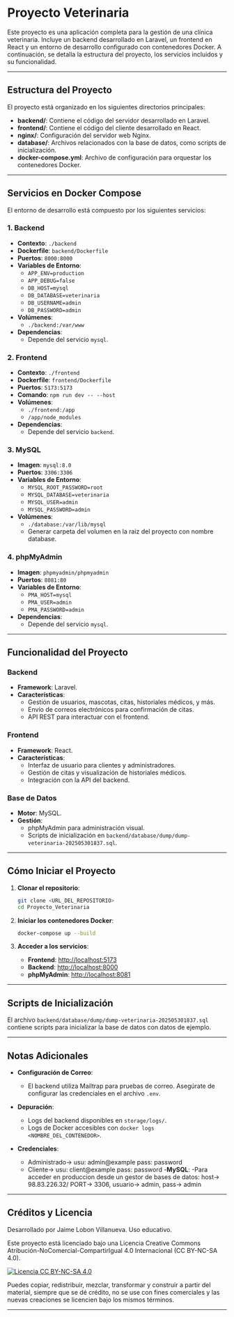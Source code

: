 # Proyecto Veterinaria

Este proyecto es una aplicación completa para la gestión de una clínica veterinaria. Incluye un backend desarrollado en Laravel, un frontend en React y un entorno de desarrollo configurado con contenedores Docker. A continuación, se detalla la estructura del proyecto, los servicios incluidos y su funcionalidad.

---

## Estructura del Proyecto

El proyecto está organizado en los siguientes directorios principales:

- **backend/**: Contiene el código del servidor desarrollado en Laravel.
- **frontend/**: Contiene el código del cliente desarrollado en React.
- **nginx/**: Configuración del servidor web Nginx.
- **database/**: Archivos relacionados con la base de datos, como scripts de inicialización.
- **docker-compose.yml**: Archivo de configuración para orquestar los contenedores Docker.

---

## Servicios en Docker Compose

El entorno de desarrollo está compuesto por los siguientes servicios:

### 1. **Backend**
- **Contexto**: `./backend`
- **Dockerfile**: `backend/Dockerfile`
- **Puertos**: `8000:8000`
- **Variables de Entorno**:
  - `APP_ENV=production`
  - `APP_DEBUG=false`
  - `DB_HOST=mysql`
  - `DB_DATABASE=veterinaria`
  - `DB_USERNAME=admin`
  - `DB_PASSWORD=admin`
- **Volúmenes**:
  - `./backend:/var/www`
- **Dependencias**:
  - Depende del servicio `mysql`.

### 2. **Frontend**
- **Contexto**: `./frontend`
- **Dockerfile**: `frontend/Dockerfile`
- **Puertos**: `5173:5173`
- **Comando**: `npm run dev -- --host`
- **Volúmenes**:
  - `./frontend:/app`
  - `/app/node_modules`
- **Dependencias**:
  - Depende del servicio `backend`.

### 3. **MySQL**
- **Imagen**: `mysql:8.0`
- **Puertos**: `3306:3306`
- **Variables de Entorno**:
  - `MYSQL_ROOT_PASSWORD=root`
  - `MYSQL_DATABASE=veterinaria`
  - `MYSQL_USER=admin`
  - `MYSQL_PASSWORD=admin`
- **Volúmenes**:
  - `./database:/var/lib/mysql`
  - Generar carpeta del volumen en la raiz del proyecto con nombre database.

### 4. **phpMyAdmin**
- **Imagen**: `phpmyadmin/phpmyadmin`
- **Puertos**: `8081:80`
- **Variables de Entorno**:
  - `PMA_HOST=mysql`
  - `PMA_USER=admin`
  - `PMA_PASSWORD=admin`
- **Dependencias**:
  - Depende del servicio `mysql`.

---

## Funcionalidad del Proyecto

### Backend
- **Framework**: Laravel.
- **Características**:
  - Gestión de usuarios, mascotas, citas, historiales médicos, y más.
  - Envío de correos electrónicos para confirmación de citas.
  - API REST para interactuar con el frontend.

### Frontend
- **Framework**: React.
- **Características**:
  - Interfaz de usuario para clientes y administradores.
  - Gestión de citas y visualización de historiales médicos.
  - Integración con la API del backend.

### Base de Datos
- **Motor**: MySQL.
- **Gestión**:
  - phpMyAdmin para administración visual.
  - Scripts de inicialización en `backend/database/dump/dump-veterinaria-202505301837.sql`. 

---

## Cómo Iniciar el Proyecto

1. **Clonar el repositorio**:
   ```bash
   git clone <URL_DEL_REPOSITORIO>
   cd Proyecto_Veterinaria
   ```

2. **Iniciar los contenedores Docker**:
   ```bash
   docker-compose up --build
   ```

3. **Acceder a los servicios**:
   - **Frontend**: [http://localhost:5173](http://localhost:5173)
   - **Backend**: [http://localhost:8000](http://localhost:8000)
   - **phpMyAdmin**: [http://localhost:8081](http://localhost:8081)

---

## Scripts de Inicialización

El archivo `backend/database/dump/dump-veterinaria-202505301837.sql` contiene scripts para inicializar la base de datos con datos de ejemplo.

---

## Notas Adicionales

- **Configuración de Correo**:
  - El backend utiliza Mailtrap para pruebas de correo. Asegúrate de configurar las credenciales en el archivo `.env`.

- **Depuración**:
  - Logs del backend disponibles en `storage/logs/`.
  - Logs de Docker accesibles con `docker logs <NOMBRE_DEL_CONTENEDOR>`.
- **Credenciales**:
  - Administrado-> usu: admin@example pass: password
  - Cliente-> usu: client@example pass: password
-**MySQL**:
  -Para acceder en produccion desde un gestor de bases de datos: host-> 98.83.226.32/ PORT-> 3306, usuario-> admin, pass-> admin
--- 

## Créditos y Licencia

Desarrollado por Jaime Lobon Villanueva. Uso educativo.

Este proyecto está licenciado bajo una Licencia Creative Commons Atribución-NoComercial-CompartirIgual 4.0 Internacional (CC BY-NC-SA 4.0).

[![Licencia CC BY-NC-SA 4.0](https://licensebuttons.net/l/by-nc-sa/4.0/88x31.png)](https://creativecommons.org/licenses/by-nc-sa/4.0/deed.es)

Puedes copiar, redistribuir, mezclar, transformar y construir a partir del material, siempre que se dé crédito, no se use con fines comerciales y las nuevas creaciones se licencien bajo los mismos términos.

---